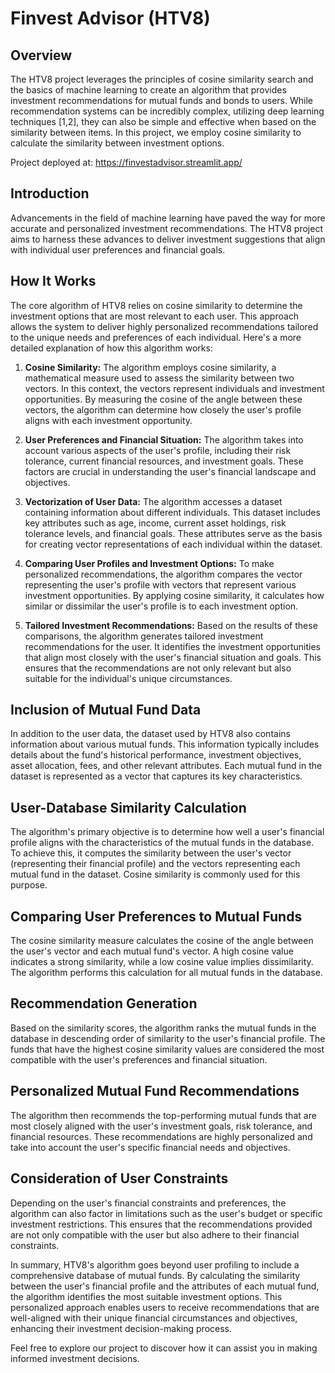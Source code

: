 # Finvest Advisor (HTV8)

## Overview

The HTV8 project leverages the principles of cosine similarity search and the basics of machine learning to create an algorithm that provides investment recommendations for mutual funds and bonds to users. While recommendation systems can be incredibly complex, utilizing deep learning techniques [1,2], they can also be simple and effective when based on the similarity between items. In this project, we employ cosine similarity to calculate the similarity between investment options.

Project deployed at: https://finvestadvisor.streamlit.app/

## Introduction

Advancements in the field of machine learning have paved the way for more accurate and personalized investment recommendations. The HTV8 project aims to harness these advances to deliver investment suggestions that align with individual user preferences and financial goals.

## How It Works
The core algorithm of HTV8 relies on cosine similarity to determine the investment options that are most relevant to each user. This approach allows the system to deliver highly personalized recommendations tailored to the unique needs and preferences of each individual. Here's a more detailed explanation of how this algorithm works:

1. **Cosine Similarity:** The algorithm employs cosine similarity, a mathematical measure used to assess the similarity between two vectors. In this context, the vectors represent individuals and investment opportunities. By measuring the cosine of the angle between these vectors, the algorithm can determine how closely the user's profile aligns with each investment opportunity.

2. **User Preferences and Financial Situation:** The algorithm takes into account various aspects of the user's profile, including their risk tolerance, current financial resources, and investment goals. These factors are crucial in understanding the user's financial landscape and objectives.

3. **Vectorization of User Data:** The algorithm accesses a dataset containing information about different individuals. This dataset includes key attributes such as age, income, current asset holdings, risk tolerance levels, and financial goals. These attributes serve as the basis for creating vector representations of each individual within the dataset.

4. **Comparing User Profiles and Investment Options:** To make personalized recommendations, the algorithm compares the vector representing the user's profile with vectors that represent various investment opportunities. By applying cosine similarity, it calculates how similar or dissimilar the user's profile is to each investment option.

5. **Tailored Investment Recommendations:** Based on the results of these comparisons, the algorithm generates tailored investment recommendations for the user. It identifies the investment opportunities that align most closely with the user's financial situation and goals. This ensures that the recommendations are not only relevant but also suitable for the individual's unique circumstances.

## Inclusion of Mutual Fund Data
In addition to the user data, the dataset used by HTV8 also contains information about various mutual funds. This information typically includes details about the fund's historical performance, investment objectives, asset allocation, fees, and other relevant attributes. Each mutual fund in the dataset is represented as a vector that captures its key characteristics.

## User-Database Similarity Calculation
The algorithm's primary objective is to determine how well a user's financial profile aligns with the characteristics of the mutual funds in the database. To achieve this, it computes the similarity between the user's vector (representing their financial profile) and the vectors representing each mutual fund in the dataset. Cosine similarity is commonly used for this purpose.

## Comparing User Preferences to Mutual Funds
The cosine similarity measure calculates the cosine of the angle between the user's vector and each mutual fund's vector. A high cosine value indicates a strong similarity, while a low cosine value implies dissimilarity. The algorithm performs this calculation for all mutual funds in the database.

## Recommendation Generation
Based on the similarity scores, the algorithm ranks the mutual funds in the database in descending order of similarity to the user's financial profile. The funds that have the highest cosine similarity values are considered the most compatible with the user's preferences and financial situation.

## Personalized Mutual Fund Recommendations
The algorithm then recommends the top-performing mutual funds that are most closely aligned with the user's investment goals, risk tolerance, and financial resources. These recommendations are highly personalized and take into account the user's specific financial needs and objectives.

## Consideration of User Constraints
Depending on the user's financial constraints and preferences, the algorithm can also factor in limitations such as the user's budget or specific investment restrictions. This ensures that the recommendations provided are not only compatible with the user but also adhere to their financial constraints.

In summary, HTV8's algorithm goes beyond user profiling to include a comprehensive database of mutual funds. By calculating the similarity between the user's financial profile and the attributes of each mutual fund, the algorithm identifies the most suitable investment options. This personalized approach enables users to receive recommendations that are well-aligned with their unique financial circumstances and objectives, enhancing their investment decision-making process.





Feel free to explore our project to discover how it can assist you in making informed investment decisions.


